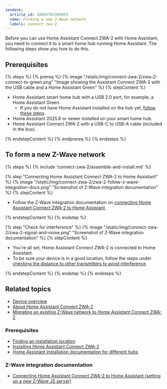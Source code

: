 ```yaml
---
zendesk:
  article_id: 28685765309853
  name: Forming a new Z-Wave network
  labels: connect zwa-2
---
```


Before you can use Home Assistant Connect ZWA-2 with Home Assistant, you need to connect it to a smart home hub running Home Assistant. The following steps show you how to do this.

## Prerequisites

{% steps %}
{% prereq %}
{% image "/static/img/connect-zwa-2/zwa-2-connect-to-green.png" "Image showing the Assistant Connect ZWA-2 with the USB cable and a Home Assistant Green" %}
{% stepContent %}

- Home Assistant smart home hub with a USB 2.0 port, for example, a Home Assistant Green.
  - If you do not have Home Assistant installed on the hub yet, [follow these steps](https://www.home-assistant.io/installation/).
- Home Assistant 2025.8 or newer installed on your smart home hub.
- Home Assistant Connect ZWA-2 with a USB-C to USB-A cable (included in the box).

{% endstepContent %}
{% endprereq %}
{% endsteps %}

## To form a new Z-Wave network

{% steps %}
{% include 'connect-zwa-2/assemble-and-install.md' %}

{% step "Connecting Home Assistant Connect ZWA-2 to Home Assistant" %}
{% image "/static/img/connect-zwa-2/zwa-2-follow-z-wave-integration-docs.png" "Screenshot of Z-Wave integration documentation" %}
{% stepContent %}

- Follow the Z-Wave integration documentation on [connecting Home Assistant Connect ZWA-2 to Home Assistant](https://www.home-assistant.io/integrations/zwave_js/#setting-up-a-z-wave-js-server).

{% endstepContent %}
{% endstep %}

{% step "Check for interference" %}
{% image "/static/img/connect-zwa-2/zwa-2-signal-and-noise.png" "Screenshot of Z-Wave integration documentation" %}
{% stepContent %}

- You're all set, Home Assistant Connect ZWA-2 is connected to Home Assistant.
- To be sure your device is in a good location, follow the steps under [checking the distance to other transmitters to avoid interference](/hc/en-us/articles/28670741134365).

{% endstepContent %}
{% endstep %}
{% endsteps %}

## Related topics

- [Device overview](/hc/en-us/articles/28670192316189)
- [About Home Assistant Connect ZWA-2](/hc/en-us/articles/29190222644509)
- [Migrating an existing Z-Wave network to Home Assistant Connect ZWA-2](/hc/en-us/articles/29529265751965)

### Prerequisites

- [Finding an installation location](/hc/en-us/articles/28670284336925)
- [Installing Home Assistant Connect ZWA-2](/hc/en-us/articles/28685750450205)
- [Home Assistant installation documentation for different hubs](https://www.home-assistant.io/installation/)

### Z-Wave integration documentation

- [Connecting Home Assistant Connect ZWA-2 to Home Assistant (setting up a new Z-Wave JS server)](https://www.home-assistant.io/integrations/zwave_js/#setting-up-a-z-wave-js-server)